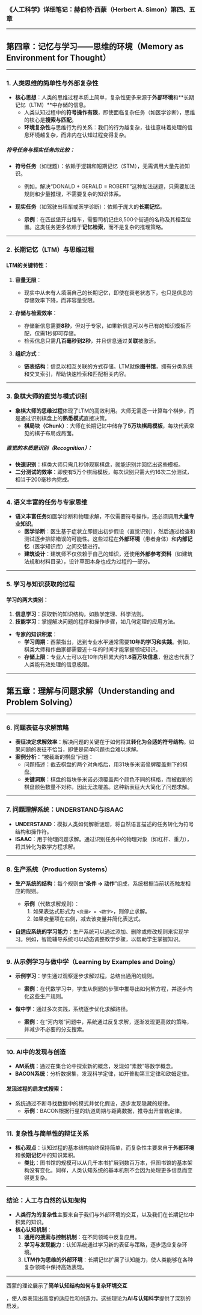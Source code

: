 ### **《人工科学》详细笔记：赫伯特·西蒙（Herbert A. Simon）第四、五章**

---

## **第四章：记忆与学习——思维的环境（Memory as Environment for Thought）**

---

### **1. 人类思维的简单性与外部复杂性**  
- **核心思想**：人类的思维过程本质上简单，复杂性更多来源于**外部环境**和**长期记忆（LTM）**中存储的信息。  
  - 人类认知过程中的**符号操作有限**，即使面临复杂任务（如医学诊断），思维的核心是**搜索与匹配**。
  - **环境复杂性**与思维行为的关系：我们的行为越复杂，往往意味着处理的信息环境越复杂，而非内在认知过程变得复杂。

##### **符号任务与现实任务的比较：**
- **符号任务**（如谜题）：依赖于逻辑和短期记忆（STM），无需调用大量先验知识。  
  - 例如，解决“DONALD + GERALD = ROBERT”这种加法谜题，只需要加法规则和少量推理，不需要复杂的知识体系。
  
- **现实任务**（如驾驶出租车或医学诊断）：依赖于庞大的**长期记忆**。  
  - **示例**：在匹兹堡开出租车，需要司机记住8,500个街道的名称及其相互位置。这类任务更多依赖于**记忆检索**，而不是复杂的推理策略。

---

### **2. 长期记忆（LTM）与思维过程**  
#### **LTM的关键特性：**
1. **容量无限**：  
   - 现实中从未有人填满自己的长期记忆，即使在衰老状态下，也只是信息的存储效率下降，而非容量受限。  

2. **存储与检索效率**：  
   - 存储新信息需要**8秒**，但对于专家，如果新信息可以与已有的知识模板匹配，仅需1秒即可存储。  
   - 检索信息只需**几百毫秒到2秒**，并且信息通过**关联**被激活。

3. **组织方式**：  
   - **链表结构**：信息以相互关联的方式存储。LTM就像**图书馆**，拥有分类系统和交叉索引，帮助快速检索和匹配相关内容。

---

### **3. 象棋大师的直觉与模式识别**  
- **象棋大师的思维过程**体现了LTM的高效利用。大师无需逐一计算每个棋步，而是通过识别棋盘上的**熟悉模式**直接决策。  
  - **棋局块（Chunk）**：大师在长期记忆中储存了**5万块棋局模板**，每块代表常见的棋子布局或局面。

##### **直觉的本质是识别（Recognition）**：
- **快速识别**：棋类大师只需几秒钟观察棋盘，就能识别并回忆出这些模板。
- **二分测试的效率**：即使有5万个棋局模板，每次识别只需大约16次二分测试，相当于200毫秒内完成。

---

### **4. 语义丰富的任务与专家思维**  
- **语义丰富任务**如医学诊断和物理求解，不仅需要符号操作，还必须调用**大量专业知识**。
  - **医学诊断**：医生基于症状立即提出初步假设（直觉识别），然后通过检查和测试逐步排除错误的可能性。这些过程在**外部环境**（患者身体）和**内部记忆**（医学知识库）之间交替进行。
  - **建筑设计**：建筑师不仅依赖于自己的知识，还使用**外部参考资料**（如建筑法规和材料目录），设计草图本身也成为过程的一部分。

---

### **5. 学习与知识获取的过程**  
#### **学习的两大类别**：
1. **信息学习**：获取新的知识结构，如数学定理、科学法则。  
2. **技能学习**：掌握解决问题的程序和操作步骤，如几何定理的应用方法。

- **专家的知识积累**：
  - **学习周期**：西蒙指出，达到专业水平通常需要**10年的学习和实践**。例如，棋类大师和作曲家都需要近十年的时间才能掌握领域知识。
  - **存储上限**：专业人士可以在10年内积累大约**1.8百万块信息**，但这也代表了人类能有效处理的信息极限。

---

## **第五章：理解与问题求解（Understanding and Problem Solving）**

---

### **6. 问题表征与求解策略**  
- **表征决定求解效率**：解决问题的关键在于如何将其**转化为合适的符号结构**。如果问题的表征不恰当，即使是简单问题也会难以求解。  
- **案例分析**：“被截断的棋盘”问题：  
  - 问题描述：截去棋盘的两个对角格后，用31块多米诺骨牌覆盖剩下的棋盘。
  - **关键洞察**：棋盘的每块多米诺必须覆盖两个颜色不同的棋格，而被截断的棋盘颜色数量不对称，因此无法覆盖。这种新表征大大简化了问题求解。

---

### **7. 问题理解系统：UNDERSTAND与ISAAC**  
- **UNDERSTAND**：模拟人类如何解析谜题，将自然语言描述的任务转化为符号结构和操作符。  
- **ISAAC**：用于物理问题求解。通过识别任务中的物理对象（如杠杆、重力），将其转化为数学方程求解。

---

### **8. 生产系统（Production Systems）**  
- **生产系统的结构**：每个规则由“**条件 → 动作**”组成，系统根据当前状态触发相应的规则。  
  - **示例**（代数求解规则）：
    1. 如果表达式形式为 `<变量> = <数字>`，则停止求解。
    2. 如果变量项在右侧，减去该变量并简化表达式。

- **自适应系统的学习能力**：生产系统可以通过添加、删除或修改规则来实现学习。例如，智能辅导系统可以动态调整教学步骤，以帮助学生掌握知识。

---

### **9. 从示例学习与做中学（Learning by Examples and Doing）**  
- **示例学习**：学生通过观察逐步求解过程，总结出通用的规则。
  - **案例**：在代数学习中，学生从例题的步骤中推导出如何解方程，并逐步内化这些生产规则。

- **做中学**：通过多次实践，系统逐步优化求解路径。  
  - **案例**：在“河内塔”问题中，系统通过反复求解，逐渐发现更高效的策略，并减少不必要的分支搜索。

---

### **10. AI中的发现与创造**  
- **AM系统**：通过在集合论中探索新的概念，发现如“素数”等数学概念。  
- **BACON系统**：分析数据集，发现科学定律，如开普勒第三定律和欧姆定律。

#### **发现过程的启发式搜索**：
- 系统通过不断寻找数据中的模式并优化假设，逐步发现隐藏的规律。
  - **示例**：BACON根据行星的轨道周期与距离数据，推导出开普勒定律。

---

### **11. 复杂性与简单性的辩证关系**  
- **核心观点**：认知过程的基本结构始终保持简单，而复杂性主要来自于**外部环境**和**长期记忆**中的知识累积。  
  - **类比**：图书馆的规模可以从几千本书扩展到数百万本，但图书馆的基本架构没有变化。同样，人类认知系统的基本机制不会因为处理更多信息而变得更复杂。

---

### **结论：人工与自然的认知架构**  
- **人类行为的复杂性**主要来自于我们与外部环境的交互，以及我们在长期记忆中积累的知识。  
- **核心认知机制**：
  1. **通用的搜索与控制机制**：在不同领域中反复应用。
  2. **学习与发现能力**：认知系统通过学习新的表征与策略，逐步适应复杂环境。
  3. **LTM作为思维的外部环境**：长期记忆扩展了认知能力，使人类能够在各种复杂领域中保持高效表现。

---

西蒙的理论展示了**简单认知结构如何与复杂环境交互**

，使人类表现出高度的适应性和创造力。这些理论为**AI与认知科学**提供了深刻的启发。